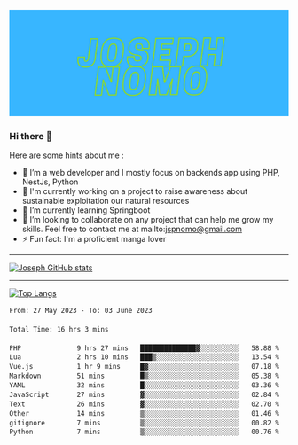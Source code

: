 ![Banner of my profile!](/Joseph_NOMO.png "Banner")

### Hi there 👋

Here are some hints about me :

- 🔭 I’m a web developer and I mostly focus on backends app using PHP, NestJs, Python
- 🦁 I'm currently working on a project to raise awareness about sustainable exploitation our natural resources
- 🌱 I’m currently learning Springboot
- 👯 I’m looking to collaborate on any project that can help me grow my skills. Feel free to contact me at mailto:jspnomo@gmail.com
- ⚡ Fun fact: I'm a proficient manga lover

---

[![Joseph GitHub stats](https://github-readme-stats-seven-sigma-53.vercel.app/api?username=Jspascal)](https://github.com/Jspascal/github-readme-stats)

---

[![Top Langs](https://github-readme-stats-seven-sigma-53.vercel.app/api/top-langs/?username=Jspascal&layout=compact)](https://github.com/Jspascal/github-readme-stats)

<!--START_SECTION:waka-->

```txt
From: 27 May 2023 - To: 03 June 2023

Total Time: 16 hrs 3 mins

PHP              9 hrs 27 mins   ██████████████▓░░░░░░░░░░   58.88 %
Lua              2 hrs 10 mins   ███▒░░░░░░░░░░░░░░░░░░░░░   13.54 %
Vue.js           1 hr 9 mins     █▓░░░░░░░░░░░░░░░░░░░░░░░   07.18 %
Markdown         51 mins         █▒░░░░░░░░░░░░░░░░░░░░░░░   05.38 %
YAML             32 mins         █░░░░░░░░░░░░░░░░░░░░░░░░   03.36 %
JavaScript       27 mins         ▓░░░░░░░░░░░░░░░░░░░░░░░░   02.84 %
Text             26 mins         ▓░░░░░░░░░░░░░░░░░░░░░░░░   02.70 %
Other            14 mins         ▒░░░░░░░░░░░░░░░░░░░░░░░░   01.46 %
gitignore        7 mins          ▒░░░░░░░░░░░░░░░░░░░░░░░░   00.82 %
Python           7 mins          ▒░░░░░░░░░░░░░░░░░░░░░░░░   00.76 %
```

<!--END_SECTION:waka-->
